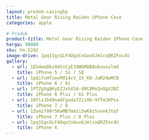 ```yaml
---
layout: produk-casinghp
title: Metal Gear Rising Raiden iPhone Case
categories: apple

# Produk
product-title: Metal Gear Rising Raiden iPhone Case
harga: 90000
sku: hn-5242
image-drive: 1pq1SgcGLF4OqzCnGovbJmlcoQRZFoc4U
gallery:
  - url: 1Eb4emDbsOehiCyE3QWGM8B8ubswxilmd
    title: iPhone 5 / 5s / SE
  - url: 1pQifuHTuovMO14cV_1V_KO-JaM24wMCB
    title: iPhone 6 / 6s
  - url: 1PTZgXgBKyEZJxhXSA-6RC8MsQnQgV2BZ
    title: iPhone 6 Plus / 6s Plus
  - url: 10YlxJb49na6Fgoda7ZziHU-9YTmJKPsx
    title: iPhone 7 / 8
  - url: 1ZvmiY80r5KwMB7mmIi5wK8zSunekJtqf
    title: iPhone 7 Plus / 8 Plus
  - url: 1pq1SgcGLF4OqzCnGovbJmlcoQRZFoc4U
    title: iPhone X
---
```

